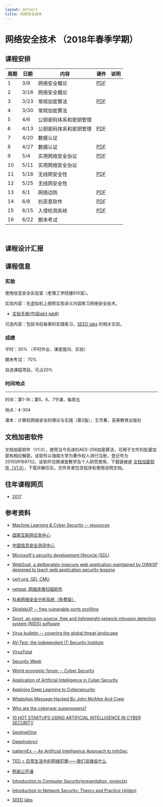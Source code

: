 ```yaml
---
layout: default
title: 网络安全技术
---
```


# 网络安全技术 （2018年春季学期）


## 课程安排


| 周期 | 日期 | 内容                   | 课件                | 说明 |
|------|------|------------------------|---------------------|------|
| 1    | 3/9 | 网络安全概论           | [PDF](Chapter1.pdf) |      |
| 2    | 3/16  | 网络安全概论           |                     |      |
| 3    | 3/23  | 常规加密算法           | [PDF](Chapter2.pdf) |      |
| 4    | 3/30 | 常规加密算法           |                     |      |
| 5    | 4/6 | 公钥密码体系和密钥管理 |                     |      |
| 6    | 4/13 | 公钥密码体系和密钥管理 | [PDF](Chapter3.pdf) |      |
| 7    | 4/20  | 数据认证               |                     |      |
| 8    | 4/27 | 数据认证               | [PDF](Chapter4.pdf) |      |
| 9    | 5/4 | 实用网络安全协议       | [PDF](Chapter5.pdf) |      |
| 10   | 5/11 | 实用网络安全协议       |                     |      |
| 11   | 5/18  | 无线网安全性           | [PDF](Chapter6.pdf) |      |
| 12   | 5/25 | 无线网安全性           |                     |      |
| 13   | 6/1 | 网络边防               | [PDF](Chapter7.pdf) |      |
| 14   | 6/8 | 抗恶意软件             | [PDF](Chapter8.pdf) |      |
| 15   | 6/15 | 入侵检测系统           | [PDF](Chapter9.pdf) |      |
| 16   | 6/22  | 期末考试               |                     |      |

 

## 课程设计汇报


 
## 课程信息

### 实验

使用信息安全实验室（老理工学院楼610室）。

实验内容：在虚拟机上按照实验讲义内容练习网络安全技术。

* [实验手册(包括lab1-lab8)](lab.zip)

可选内容：包括书后每章的实践练习，[SEED
labs](http://www.cis.syr.edu/~wedu/seed/labs.html) 的相关实验。

### 成绩

平时：30% （平时作业、课堂提问、实验）

期末考试： 70%

自选课程项目，可占20%

### 时间地点
--------

时间：第1-16；第5，6，7节课，每周五

地点：4-304

课本：计算机网络安全的理论与实践（第2版），王杰著，高等教育出版社

## 文档加密软件

文档加密软件（V1.0），使用当今先进的AES-256加密算法，可用于文件的批量加密和相应解密。该软件以海南大学为著作权人进行注册，登记号为2015SR169732。该软件仅限课堂教学及个人研究使用，下载链接是
[文档加密软件（V1.0）](文档加密软件包.zip)，下载并解压后，文件夹里包含程序和使用说明文档。

## 往年课程网页

* [2017](/archive/network-security_2017Spring/)

## 参考资料

-   [Machine Learning & Cyber Security --
    resources](http://www.kdnuggets.com/2017/01/machine-learning-cyber-security.html)

-   [国家互联网应急中心](http://www.cert.org.cn/)

-   [中国信息安全测评中心](http://www.itsec.gov.cn/)

-   [Microsoft's security development lifecycle
    (SDL)](https://www.microsoft.com/en-us/sdl/default.aspx)

-   [WebGoat, a deliberately insecure web application maintained by OWASP
    designed to teach web application security
    lessons](https://github.com/WebGoat/WebGoat)

-   [cert.org, SEI, CMU](www.cert.org)

-   [netstat, 网络连接扫描软件](https://linux.cn/article-2434-1.html)

-   [科来网络安全分析系统（免费版）](http://www.colasoft.com.cn/)

-   [ShieldsUP -- free vulnerable ports
    profiling](https://www.grc.com/x/ne.dll?bh0bkyd2)

-   [Snort, an open-source, free and lightweight network intrusion detection
    system (NIDS) software](https://www.snort.org/)

-   [Virus bulletin -- covering the global threat
    landscape](https://www.virusbulletin.com/)

-   [AV-Test, the independent IT-Security
    Institute](https://www.av-test.org/en/)

-   [VirusTotal](https://www.virustotal.com/)

-   [Security Week](http://www.securityweek.com/)

-   [World economic forum -- Cyber
    Security](https://www.weforum.org/agenda/archive/cyber-security)

-   [Application of Artificial Intelligence in Cyber
    Security](http://www.cyberisk.biz/application-artificial-intelligence-in-cyber-security/)

-   [Applying Deep Learning to
    Cybersecurity](http://blogs.infosecurityeurope.com/applying-deep-learning-to-cybersecurity/)

-   [WhatsApp Message Hacked By John McAfee And
    Crew](http://cybersecurityventures.com/whatsapp-message-hacked-by-john-mcafee-and-crew/)

-   [Who are the cyberwar
    superpowers?](https://www.weforum.org/agenda/2016/05/who-are-the-cyberwar-superpowers?utm_content=buffer4493b&utm_medium=social&utm_source=twitter.com&utm_campaign=buffer)

-   [10 HOT STARTUPS USING ARTIFICIAL INTELLIGENCE IN CYBER
    SECURITY](http://blog.ventureradar.com/2016/03/11/10-hot-startups-using-artificial-intelligence-in-cyber-security/)

-   [SentinelOne](https://sentinelone.com/company/leadership-team/)

-   [DeepInstinct](http://www.deepinstinct.com/#/about-us)

-   [patternEx -- An Artificial Intelligence Approach to
    InfoSec](https://www.patternex.com/technology)

-   [TED \>
    日常生活中的网络犯罪——我们该做些什么](http://open.163.com/movie/2014/3/3/L/M9KC5G9MO_M9KGSBV3L.html)

-   [网易公开课](http://c.open.163.com/search/search.htm?query=%E7%BD%91%E7%BB%9C%E5%AE%89%E5%85%A8)

-   [Introduction to Computer Security(presentation,
    projects)](http://www.securitybook.net/)

-   [Introduction to Network Security: Theory and Practice
    (slides)](http://www.cs.uml.edu/~wang/NetSec/)

-   [SEED labs](http://www.cis.syr.edu/~wedu/seed/labs.html)
